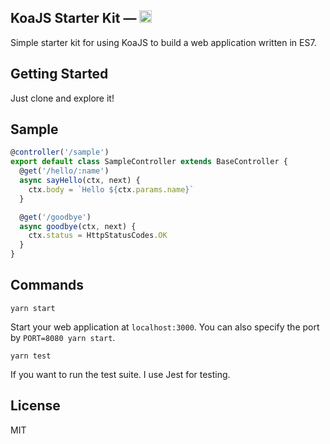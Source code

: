 ﻿## KoaJS Starter Kit — <a href="https://github.com/nuhoangcodon99/koajs-starter-kit/stargazers"><img src="https://img.shields.io/github/stars/nuhoangcodon99/koajs-starter-kit.svg?style=social&label=Star&maxAge=3600" height="20"></a>

Simple starter kit for using KoaJS to build a web application written in ES7.

## Getting Started

Just clone and explore it!

## Sample

```js
@controller('/sample')
export default class SampleController extends BaseController {
  @get('/hello/:name')
  async sayHello(ctx, next) {
    ctx.body = `Hello ${ctx.params.name}`
  }

  @get('/goodbye')
  async goodbye(ctx, next) {
    ctx.status = HttpStatusCodes.OK
  }
}
```

## Commands

```
yarn start
```

Start your web application at `localhost:3000`. You can also specify the port by `PORT=8080 yarn start`.

```
yarn test
```

If you want to run the test suite. I use Jest for testing.

## License

MIT


